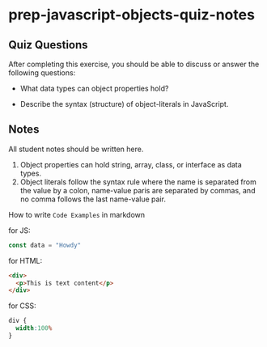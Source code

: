 # prep-javascript-objects-quiz-notes

## Quiz Questions

After completing this exercise, you should be able to discuss or answer the following questions:

- What data types can object properties hold?

- Describe the syntax (structure) of object-literals in JavaScript.

## Notes

All student notes should be written here.
1. Object properties can hold string, array, class, or interface as data types.
2. Object literals follow the syntax rule where the name is separated from the value by a colon, name-value paris are separated by commas, and no comma follows the last name-value pair.

How to write `Code Examples` in markdown

for JS:
```javascript
const data = "Howdy"
```

for HTML:
```html
<div>
  <p>This is text content</p>
</div>
```

for CSS:
```css
div {
  width:100%
}
```
